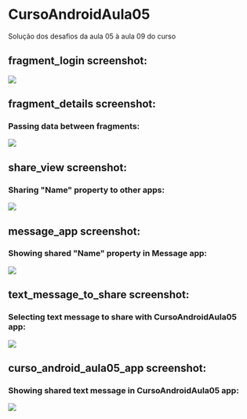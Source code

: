 ﻿# CursoAndroidAula05
 Solução dos desafios da aula 05 à aula 09 do curso

## fragment_login screenshot:
   ![](app/screenshots/Screenshot_fragment_login.png)

## fragment_details screenshot:
### Passing data between fragments:
   ![](app/screenshots/Screenshot_fragment_details.png)

## share_view screenshot:
### Sharing "Name" property to other apps:
   ![](app/screenshots/Screenshot_share_view.png)

## message_app screenshot:
### Showing shared "Name" property in Message app:
   ![](app/screenshots/Screenshot_message_app.png)

## text_message_to_share screenshot:
### Selecting text message to share with CursoAndroidAula05 app:
   ![](app/screenshots/Screenshot_text_message_to_share.png)

## curso_android_aula05_app screenshot:
### Showing shared text message in CursoAndroidAula05 app:
   ![](app/screenshots/Screenshot_curso_android_aula05_app.png)